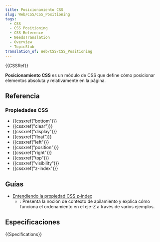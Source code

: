 ```yaml
---
title: Posicionamiento CSS
slug: Web/CSS/CSS_Positioning
tags:
  - CSS
  - CSS Positioning
  - CSS Reference
  - NeedsTranslation
  - Overview
  - TopicStub
translation_of: Web/CSS/CSS_Positioning
---
```

{{CSSRef}}

**Posicionamiento CSS** es un módulo de CSS que define cómo posicionar elementos absoluta y relativamente en la página.

## Referencia

### Propiedades CSS

- {{cssxref("bottom")}}
- {{cssxref("clear")}}
- {{cssxref("display")}}
- {{cssxref("float")}}
- {{cssxref("left")}}
- {{cssxref("position")}}
- {{cssxref("right")}}
- {{cssxref("top")}}
- {{cssxref("visibility")}}
- {{cssxref("z-index")}}

## Guías

- [Entendiendo la propiedad CSS z-index](/es/docs/Web/CSS/CSS_Positioning/Understanding_z_index)
  - : Presenta la noción de contexto de apilamiento y explica cómo funciona el ordenamiento en el eje-Z a través de varios ejemplos.

## Especificaciones

{{Specifications}}
